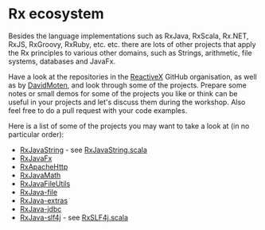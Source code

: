Rx ecosystem
============

Besides the language implementations such as RxJava, RxScala, Rx.NET, RxJS, RxGroovy, RxRuby, etc. etc. there are lots
of other projects that apply the Rx principles to various other domains, such as Strings, arithmetic, file systems,
databases and JavaFx.

Have a look at the repositories in the [ReactiveX] GitHub organisation, as well as by [DavidMoten], and look through some
of the projects. Prepare some notes or small demos for some of the projects you like or think can be useful in your
projects and let's discuss them during the workshop. Also feel free to do a pull request with your code examples.

Here is a list of some of the projects you may want to take a look at (in no particular order):

* [RxJavaString](https://github.com/ReactiveX/RxJavaString) - see [RxJavaString.scala]
* [RxJavaFx](https://github.com/ReactiveX/RxJavaFX)
* [RxApacheHttp](https://github.com/ReactiveX/RxApacheHttp)
* [RxJavaMath](https://github.com/ReactiveX/RxJavaMath)
* [RxJavaFileUtils](https://github.com/ReactiveX/RxJavaFileUtils)
* [RxJava-file](https://github.com/davidmoten/rxjava-file)
* [RxJava-extras](https://github.com/davidmoten/rxjava-extras)
* [RxJava-jdbc](https://github.com/davidmoten/rxjava-jdbc)
* [RxJava-slf4j](https://github.com/davidmoten/rxjava-slf4j) - see [RxSLF4j.scala]

[ReactiveX]: https://github.com/reactivex
[DavidMoten]: https://github.com/davidmoten
[RxJavaString.scala]: solutions/RxEcosystem/RxJavaString.scala
[RxSLF4j.scala]: solutions/RxEcosystem/RxSLF4j.scala
